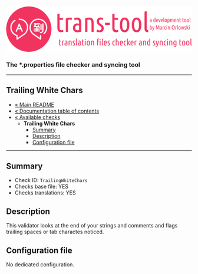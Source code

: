 ![trans-tool logo](../../artwork/trans-tool-logo.png)

### The *.properties file checker and syncing tool ###

---

## Trailing White Chars ##

* [« Main README](../../README.md)
* [« Documentation table of contents](../README.md)
* [« Available checks](README.md)
  * **Trailing White Chars**
    * [Summary](#summary)
    * [Description](#description)
    * [Configuration file](#configuration-file)

---

## Summary ##

* Check ID: `TrailingWhiteChars`
* Checks base file: YES
* Checks translations: YES

## Description ##

This validator looks at the end of your strings and comments and flags trailing spaces or tab charactes noticed.

## Configuration file ##

No dedicated configuration.
